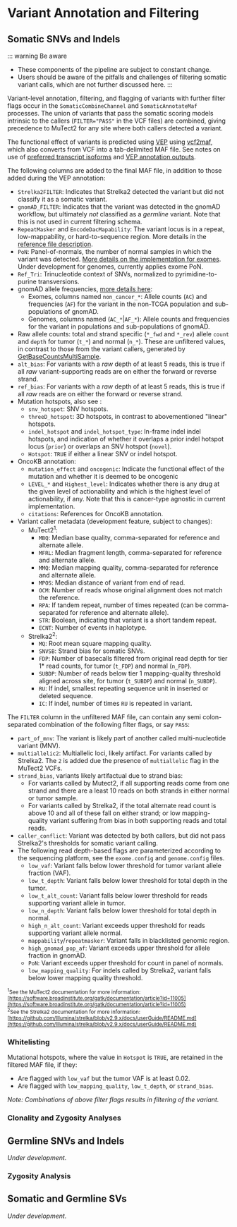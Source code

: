 # Variant Annotation and Filtering

## Somatic SNVs and Indels
::: warning Be aware
* These components of the pipeline are subject to constant change.
* Users should be aware of the pitfalls and challenges of filtering somatic variant calls, which are not further discussed here.
:::

Variant-level annotation, filtering, and flagging of variants with further filter flags occur in the `SomaticCombineChannel` and `SomaticAnnotateMaf` processes. The union of variants that pass the somatic scoring models intrinsic to the callers (`FILTER="PASS"` in the VCF files) are combined, giving precedence to MuTect2 for any site where both callers detected a variant. 

The functional effect of variants is predicted using [VEP](https://www.ensembl.org/vep) using [vcf2maf](https://github.com/mskcc/vcf2maf), which also converts from VCF into a tab-delimited MAF file. See notes on use of [preferred transcript isoforms](reference-resources.md#preferred-transcript-isoforms) and [VEP annotation outputs](https://useast.ensembl.org/info/docs/tools/vep/vep_formats.html#output).


The following columns are added to the final MAF file, in addition to those added during the VEP annotation:
- `Strelka2FILTER`: Indicates that Strelka2 detected the variant but did not classify it as a somatic variant.
- `gnomAD_FILTER`: Indicates that the variant was detected in the gnomAD workflow, but ultimately _not_ classified as a _germline_ variant. Note that this is not used in current filtering schema.
- `RepeatMasker` and `EncodeDacMapability`: The variant locus is in a repeat, low-mappability, or hard-to-sequence region. More details in the [reference file description](reference-resources.md#repeatmasker-and-mappability-blacklist).
- `PoN`: Panel-of-normals, the number of normal samples in which the variant was detected. [More details on the implementation for exomes](wes-panel-of-normals.md). Under development for genomes, currently applies exome PoN. 
- `Ref_Tri`: Trinucleotide context of SNVs, normalized to pyrimidine-to-purine transversions.
- gnomAD allele frequencies, [more details here](gnomad.md):
    - Exomes, columns named `non_cancer_*`: Allele counts (`AC`) and frequencies (`AF`) for the variant in the non-TCGA population and sub-populations of gnomAD.
    - Genomes, columns named (`AC_*`|`AF_*`): Allele counts and frequencies for the variant in populations and sub-populations of gnomAD.
- Raw allele counts: total and strand specific (`*_fwd` and `*_rev`) allele `count` and `depth` for tumor (`t_*`) and normal (`n_*`). These are unfiltered values, in contrast to those from the variant callers, generated by [GetBaseCountsMultiSample](https://github.com/zengzheng123/GetBaseCountsMultiSample).
- `alt_bias`: For variants with a _raw_ depth of at least 5 reads, this is true if all _raw_ variant-supporting reads are on either the forward or reverse strand.
- `ref_bias`: For variants with a _raw_ depth of at least 5 reads, this is true if all _raw_ reads are on either the forward or reverse strand.
- Mutation hotspots, also see :
    - `snv_hotspot`: SNV hotspots.
    - `threeD_hotspot`: 3D hotspots, in contrast to abovementioned "linear" hotspots.
    - `indel_hotspot` and `indel_hotspot_type`: In-frame indel indel hotspots, and indication of whether it overlaps a prior indel hotspot locus (`prior`) or overlaps an SNV hotspot (`novel`).
    - `Hotspot`: `TRUE` if either a linear SNV or indel hotspot.
- OncoKB annotation:
    - `mutation_effect` and `oncogenic`: Indicate the functional effect of the mutation and whether it is deemed to be oncogenic
    - `LEVEL_*` and `Highest_level`: Indicates whether there is any drug at the given level of actionability and which is the highest level of actionability, if any. Note that this is cancer-type agnostic in current implementation.
    - `citations`: References for OncoKB annotation.
- Variant caller metadata (development feature, subject to changes):
    - MuTect2<sup>1</sup>:
        - `MBQ`: Median base quality, comma-separated for reference and alternate allele.
        - `MFRL`: Median fragment length, comma-separated for reference and alternate allele.
        - `MMQ`: Median mapping quality, comma-separated for reference and alternate allele.
        - `MPOS`: Median distance of variant from end of read.
        - `OCM`: Number of reads whose original alignment does not match the reference.
        - `RPA`: If tandem repeat, number of times repeated (can be comma-separated for reference and alternate allele).
        - `STR`: Boolean, indicating that variant is a short tandem repeat.
        - `ECNT`: Number of events in haplotype.
    - Strelka2<sup>2</sup>:
        - `MQ`: Root mean square mapping quality.
        - `SNVSB`: Strand bias for somatic SNVs.
        - `FDP`: Number of basecalls filtered from original read depth for tier 1* read counts, for tumor (`t_FDP`) and normal (`n_FDP`).
        - `SUBDP`: Number of reads below tier 1 mapping-quality threshold aligned across site, for tumor (`t_SUBDP`) and normal (`n_SUBDP`).
        - `RU`: If indel, smallest repeating sequence unit in inserted or deleted sequence.
        - `IC`: If indel, number of times `RU` is repeated in variant.

The `FILTER` column in the unfiltered MAF file, can contain any semi colon-separated combination of the following filter flags, or say `PASS`:
- `part_of_mnv`: The variant is likely part of another called multi-nucleotide variant (MNV).
- `multiallelic2`: Multiallelic loci, likely artifact. For variants called by Strelka2. The `2` is added due the presence of `multiallelic` flag in the MuTect2 VCFs.
- `strand_bias`, variants likely artifactual due to strand bias:
    - For variants called by Mutect2, if all supporting reads come from one strand and there are a least 10 reads on both strands in either normal or tumor sample.
    - For variants called by Strelka2, if the total alternate read count is above 10 and all of these fall on either strand; or low mapping-quality variant suffering from bias in both supporting reads and total reads.
- `caller_conflict`: Variant was detected by both callers, but did not pass Strelka2's thresholds for somatic variant calling.
- The following read depth-based flags are parameterized according to the sequencing platform, see the `exome.config` and `genome.config` files.
    - `low_vaf`: Variant falls below lower threshold for tumor variant allele fraction (VAF).
    - `low_t_depth`: Variant falls below lower threshold for total depth in the tumor.
    - `low_t_alt_count`: Variant falls below lower threshold for reads supporting variant allele in tumor.
    - `low_n_depth`: Variant falls below lower threshold for total depth in normal.
    - `high_n_alt_count`: Variant exceeds upper threshold for reads supporting variant allele normal.
    - `mappability`/`repeatmasker`: Variant falls in blacklisted genomic region.
    - `high_gnomad_pop_af`: Variant exceeds upper threshold for allele fraction in gnomAD.
    - `PoN`: Variant exceeds upper threshold for count in panel of normals.
    - `low_mapping_quality`: For indels called by Strelka2, variant falls below lower mapping quality threshold. 

<small><sup>1</sup>See the MuTect2 documentation for more information: [https://software.broadinstitute.org/gatk/documentation/article?id=11005](https://software.broadinstitute.org/gatk/documentation/article?id=11005)</small>\
<small><sup>2</sup>See the Strelka2 documentation for more information: [https://github.com/Illumina/strelka/blob/v2.9.x/docs/userGuide/README.md](https://github.com/Illumina/strelka/blob/v2.9.x/docs/userGuide/README.md)</small>

### Whitelisting
Mutational hotspots, where the value in `Hotspot` is `TRUE`, are retained in the filtered MAF file, if they:
- Are flagged with `low_vaf` but the tumor VAF is at least 0.02.
- Are flagged with `low_mapping_quality`, `low_t_depth`, or `strand_bias`.

_Note: Combinations of above filter flags results in filtering of the variant._

### Clonality and Zygosity Analyses

## Germline SNVs and Indels

_Under development._

### Zygosity Analysis

## Somatic and Germline SVs

_Under development._